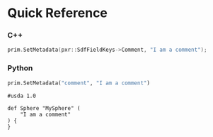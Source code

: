 # Quick Reference
### C++
```cpp
prim.SetMetadata(pxr::SdfFieldKeys->Comment, "I am a comment");
```

### Python
```python
prim.SetMetadata("comment", "I am a comment")
```

```usda
#usda 1.0

def Sphere "MySphere" (
	"I am a comment"
) {
}
```
